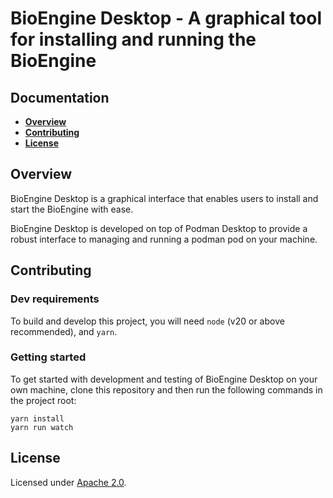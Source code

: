 # BioEngine Desktop - A graphical tool for installing and running the BioEngine

## Documentation

- [**Overview**](#overview)
- [**Contributing**](#contributing)
- [**License**](#license)

## Overview

BioEngine Desktop is a graphical interface that enables users to install and start the BioEngine with ease.  

BioEngine Desktop is developed on top of Podman Desktop to provide a robust interface to managing and running a podman pod on your machine. 

## Contributing

### Dev requirements

To build and develop this project, you will need `node` (v20 or above recommended), and `yarn`. 

### Getting started

To get started with development and testing of BioEngine Desktop on your own machine, clone this repository and then run the following commands in the 
project root: 

```terminal
yarn install
yarn run watch
```

## License

Licensed under [Apache 2.0](LICENSE).
